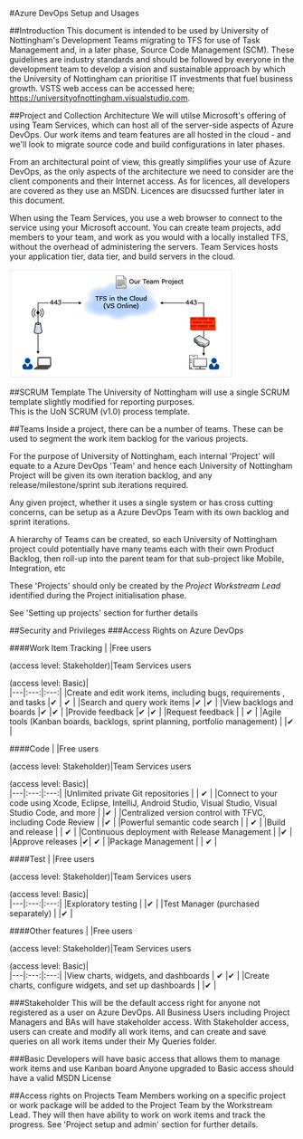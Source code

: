 #Azure DevOps Setup and Usages


##Introduction
This document is intended to be used by University of Nottingham's Development Teams migrating to TFS for use of Task Management and, in a later phase, Source Code Management (SCM).   These guidelines are industry standards and should be followed by everyone in the development team to develop a vision and sustainable approach by which the University of Nottingham can prioritise IT investments that fuel business growth. 
VSTS web access can be accessed here; https://universityofnottingham.visualstudio.com.


##Project and Collection Architecture
We will utilse Microsoft's offering of using Team Services, which can host all of the server-side aspects of Azure DevOps. Our work items and team features are all hosted in the cloud - and we'll look to migrate source code and build configurations in later phases. 

From an architectural point of view, this greatly simplifies your use of Azure DevOps, as the only aspects of the architecture we need to consider are the client components and their Internet access.  As for licences, all developers are covered as they use an MSDN.  Licences are disucssed further later in this document.

When using the Team Services, you use a web browser to connect to the service using your Microsoft account. You can create team projects, add members to your team, and work as you would with a locally installed TFS, without the overhead of administering the servers. Team Services hosts your application tier, data tier, and build servers in the cloud.

![Azure DevOps Solution](./images/hosted-tfs.png "Azure DevOps Solution")

 
##SCRUM Template
The University of Nottingham will use a single SCRUM template slightly modified for reporting purposes.  
This is the UoN SCRUM (v1.0) process template. 

##Teams
Inside a project, there can be a number of teams. These can be used to segment the work item backlog for the various projects.

For the purpose of University of Nottingham, each internal 'Project' will equate to a Azure DevOps 'Team' and hence each University of Nottingham Project will be given its own iteration backlog, and any release/milestone/sprint sub iterations required.

Any given project, whether it uses a single system or has cross cutting concerns, can be setup as a Azure DevOps Team with its own backlog and sprint iterations.

A hierarchy of Teams can be created, so each University of Nottingham project could potentially have many teams each with their own Product Backlog, then roll-up into the parent team for that sub-project like Mobile, Integration, etc

These 'Projects' should only be created by the *Project Workstream Lead* identified during the Project initialisation phase. 

See 'Setting up projects' section for further details


##Security and Privileges
###Access Rights on Azure DevOps

####Work Item Tracking
|   |Free users <p> (access level: Stakeholder)|Team Services users <p>  (access level: Basic)|  
|---|:---:|:---:| 
|Create and edit work items, including bugs, requirements , and tasks	|✔ | ✔ |
|Search and query work items	|✔ |✔ |
|View backlogs and boards	|✔ |✔ |
|Provide feedback	|✔ |✔ |
|Request feedback	|   | ✔ |
|Agile tools (Kanban boards, backlogs, sprint planning, portfolio management) |   |✔ |



####Code
|   |Free users <p> (access level: Stakeholder)|Team Services users <p>  (access level: Basic)|  
|---|:---:|:---:| 
|Unlimited private Git repositories	|   | ✔ |
|Connect to your code using Xcode, Eclipse, IntelliJ, Android Studio, Visual Studio, Visual Studio Code, and more	|   |✔ |
|Centralized version control with TFVC, including Code Review	|   |✔ |
|Powerful semantic code search	|   | ✔ |
|Build and release	|   | ✔  |
|Continuous deployment with Release Management |   |✔ |
|Approve releases |✔| ✔ |
|Package Management |   | ✔ | 
 
 


####Test
|   |Free users <p> (access level: Stakeholder)|Team Services users <p>  (access level: Basic)|  
|---|:---:|:---:| 
|Exploratory testing	|   |✔ |
|Test Manager (purchased separately)	|   |✔ |
 
 


####Other features
|   |Free users <p> (access level: Stakeholder)|Team Services users <p>  (access level: Basic)|  
|---|:---:|:---:| 
|View charts, widgets, and dashboards | ✔ |✔ |
|Create charts, configure widgets, and set up dashboards |   |✔ |
 
   
###Stakeholder
This will be the default access right for anyone not registered as a user on Azure DevOps. 
All Business Users including Project Managers and BAs will have stakeholder access. 
With Stakeholder access, users can create and modify all work items, and can create and save queries on all work items under their My Queries folder.

   
###Basic
Developers will have basic access that allows them to manage work items and use Kanban board
Anyone upgraded to Basic access should have a valid MSDN License

##Access rights on Projects
Team Members working on a specific project or work package will be added to the Project Team by the Workstream Lead. They will then have ability to work on work items and track the progress.
See 'Project setup and admin' section for further details.

 [tick]: ./images/tick.png "Yes!"